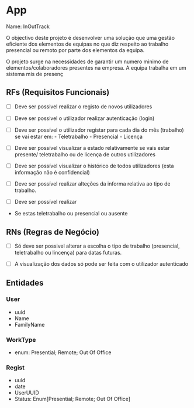 # App

Name: InOutTrack

O objectivo deste projeto é desenvolver uma solução que uma gestão eficiente dos elementos de equipas no que diz respeito ao trabalho presencial ou remoto por parte dos elementos da equipa.

O projeto surge na necessidades de garantir um numero minimo de elementos/colaboradores presentes na empresa. A equipa trabalha em um sistema mis de presenç

## RFs (Requisitos Funcionais)

- [ ] Deve ser possivel realizar o registo de novos utilizadores
- [ ] Deve ser possivel o utilizador realizar autenticação (login)
- [ ] Deve ser possível o utilizador registar para cada dia do mês (trabalho) se vai estar em:
        - Teletrabalho
        - Presencial
        - Licença
- [ ] Deve ser possível visualizar a estado relativamente se vais estar presente/ teletrabalho ou de licença de outros utilizadores
- [ ] Deve ser possível visualizar o histórico de todos utilizadores (esta informação não é confidencial)
- [ ] Deve ser possível realizar alteções da informa relativa ao tipo de trabalho.

- [ ] Deve ser possível realizar 


- Se estas teletrabalho ou presencial ou ausente

## RNs (Regras de Negócio)

- [ ] Só deve ser possivel alterar a escolha o tipo de trabalho (presencial, teletrabalho ou lincença) para datas futuras.
- [ ] A visualização dos dados só pode ser feita com o utilizador autenticado 


## Entidades

### User
- uuid
- Name
- FamilyName

### WorkType
- enum: Presential; Remote; Out Of Office

### Regist
- uuid
- date
- UserUUID
- Status: Enum[Presential; Remote; Out Of Office]

